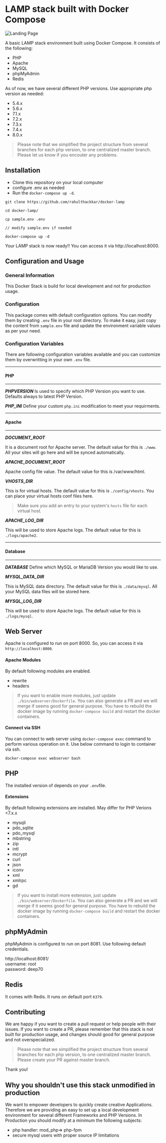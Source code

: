 #  LAMP stack built with Docker Compose

  

![Landing Page](https://i.imgur.com/Y1Y7hGx.png)

  
A basic LAMP stack environment built using Docker Compose. It consists of the following:

* PHP
* Apache
* MySQL
* phpMyAdmin
* Redis

As of now, we have several different PHP versions. Use appropriate php version as needed:

* 5.4.x
* 5.6.x
* 7.1.x
* 7.2.x
* 7.3.x
* 7.4.x
* 8.0.x

> Please note that we simplified the project structure from several branches for each php version, to one centralized master branch. Please let us know if you encouter any problems. 
##  Installation
 
* Clone this repository on your local computer
* configure .env as needed 
* Run the `docker-compose up -d`.

```shell
git clone https://github.com/rahulthackkar/docker-lamp

cd docker-lamp/

cp sample.env .env

// modify sample.env if needed

docker-compose up -d

```

Your LAMP stack is now ready!! You can access it via http://localhost:8000.

##  Configuration and Usage

### General Information 
This Docker Stack is build for local development and not for production usage.

### Configuration
This package comes with default configuration options. You can modify them by creating `.env` file in your root directory.
To make it easy, just copy the content from `sample.env` file and update the environment variable values as per your need.

### Configuration Variables
There are following configuration variables available and you can customize them by overwritting in your own `.env` file.

---
#### PHP
---
_**PHPVERSION**_
Is used to specify which PHP Version you want to use. Defaults always to latest PHP Version. 

_**PHP_INI**_
Define your custom `php.ini` modification to meet your requirments. 

---
#### Apache 
---

_**DOCUMENT_ROOT**_

It is a document root for Apache server. The default value for this is `./www`. All your sites will go here and will be synced automatically.

_**APACHE_DOCUMENT_ROOT**_

Apache config file value. The default value for this is /var/www/html.

_**VHOSTS_DIR**_

This is for virtual hosts. The default value for this is `./config/vhosts`. You can place your virtual hosts conf files here.

> Make sure you add an entry to your system's `hosts` file for each virtual host.

_**APACHE_LOG_DIR**_

This will be used to store Apache logs. The default value for this is `./logs/apache2`.

---
#### Database
---

_**DATABASE**_
Define which MySQL or MariaDB Version you would like to use. 

_**MYSQL_DATA_DIR**_

This is MySQL data directory. The default value for this is `./data/mysql`. All your MySQL data files will be stored here.

_**MYSQL_LOG_DIR**_

This will be used to store Apache logs. The default value for this is `./logs/mysql`.

## Web Server

Apache is configured to run on port 8000. So, you can access it via `http://localhost:8000`.

#### Apache Modules

By default following modules are enabled.

* rewrite
* headers

> If you want to enable more modules, just update `./bin/webserver/Dockerfile`. You can also generate a PR and we will merge if seems good for general purpose.
> You have to rebuild the docker image by running `docker-compose build` and restart the docker containers.

#### Connect via SSH

You can connect to web server using `docker-compose exec` command to perform various operation on it. Use below command to login to container via ssh.

```shell
docker-compose exec webserver bash
```

## PHP

The installed version of depends on your `.env`file. 

#### Extensions

By default following extensions are installed. 
May differ for PHP Verions <7.x.x

* mysqli
* pdo_sqlite
* pdo_mysql
* mbstring
* zip
* intl
* mcrypt
* curl
* json
* iconv
* xml
* xmlrpc
* gd

> If you want to install more extension, just update `./bin/webserver/Dockerfile`. You can also generate a PR and we will merge if it seems good for general purpose.
> You have to rebuild the docker image by running `docker-compose build` and restart the docker containers.

## phpMyAdmin

phpMyAdmin is configured to run on port 8081. Use following default credentials.

http://localhost:8081/  
username: root  
password: deep70

## Redis

It comes with Redis. It runs on default port `6379`.

## Contributing
We are happy if you want to create a pull request or help people with their issues. If you want to create a PR, please remember that this stack is not built for production usage, and changes should good for general purpose and not overspecialized. 
> Please note that we simplified the project structure from several branches for each php version, to one centralized master branch.  Please create your PR against master branch. 
> 
Thank you! 

## Why you shouldn't use this stack unmodified in production
We want to empower developers to quickly create creative Applications. Therefore we are providing an easy to set up a local development environment for several different Frameworks and PHP Versions. 
In Production you should modify at a minimum the following subjects:

* php handler: mod_php=> php-fpm
* secure mysql users with proper source IP limitations
